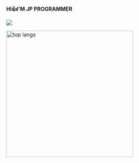 **HI👍I'M JP PROGRAMMER** 

![](https://komarev.com/ghpvc/?username=tatsukikitamura&color=blue)  

 <img alt="top langs" height="340px" src="https://github-readme-stats.vercel.app/api/top-langs/?username=waiorecchi&theme=dark&layout=compact&langs_count=16&card_width=320&date=1750640805" />
